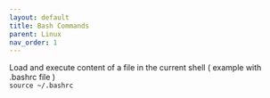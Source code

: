 ```yaml
---
layout: default
title: Bash Commands
parent: Linux
nav_order: 1
---
```


Load and execute content of a file in the current shell ( example with .bashrc file )    
```source ~/.bashrc```